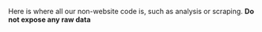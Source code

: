 Here is where all our non-website code is, such as analysis or scraping.
**Do not expose any raw data**